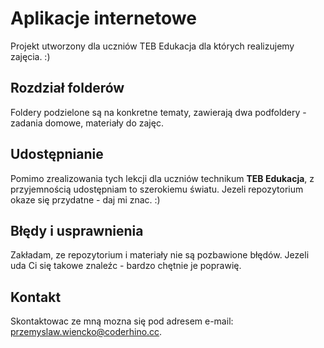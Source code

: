 # Aplikacje internetowe
Projekt utworzony dla uczniów TEB Edukacja dla których realizujemy zajęcia. :)

## Rozdział folderów
Foldery podzielone są na konkretne tematy, zawierają dwa podfoldery - zadania domowe, materiały do zajęc.

## Udostępnianie
Pomimo zrealizowania tych lekcji dla uczniów technikum **TEB Edukacja**, z przyjemnością udostępniam to szerokiemu światu. Jezeli repozytorium okaze się przydatne - daj mi znac. :)

## Błędy i usprawnienia
Zakładam, ze repozytorium i materiały nie są pozbawione błędów. Jezeli uda Ci się takowe znaleźc - bardzo chętnie je poprawię. 

## Kontakt
Skontaktowac ze mną mozna się pod adresem e-mail: przemyslaw.wiencko@coderhino.cc.